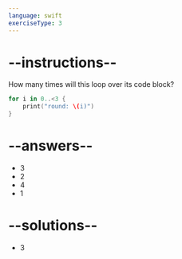 ```yaml
---
language: swift
exerciseType: 3
---
```


# --instructions--

How many times will this loop over its code block?
```swift
for i in 0..<3 {
	print("round: \(i)")
}
```

# --answers--

- 3
- 2
- 4
- 1

# --solutions--

- 3
